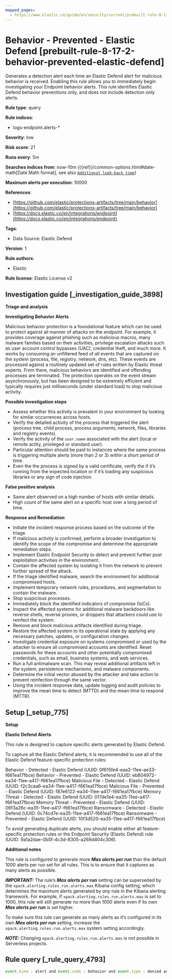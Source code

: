 ```yaml
---
mapped_pages:
  - https://www.elastic.co/guide/en/security/current/prebuilt-rule-8-17-2-behavior-prevented-elastic-defend.html
---
```


# Behavior - Prevented - Elastic Defend [prebuilt-rule-8-17-2-behavior-prevented-elastic-defend]

Generates a detection alert each time an Elastic Defend alert for malicious behavior is received. Enabling this rule allows you to immediately begin investigating your Endpoint behavior alerts. This rule identifies Elastic Defend behavior preventions only, and does not include detection only alerts.

**Rule type**: query

**Rule indices**:

* logs-endpoint.alerts-*

**Severity**: low

**Risk score**: 21

**Runs every**: 5m

**Searches indices from**: now-10m ({{ref}}/common-options.html#date-math[Date Math format], see also [`Additional look-back time`](docs-content://solutions/security/detect-and-alert/create-detection-rule.md#rule-schedule))

**Maximum alerts per execution**: 10000

**References**:

* [https://github.com/elastic/protections-artifacts/tree/main/behavior](https://github.com/elastic/protections-artifacts/tree/main/behavior)
* [https://docs.elastic.co/en/integrations/endpoint](https://docs.elastic.co/en/integrations/endpoint)

**Tags**:

* Data Source: Elastic Defend

**Version**: 1

**Rule authors**:

* Elastic

**Rule license**: Elastic License v2

## Investigation guide [_investigation_guide_3898]

**Triage and analysis**

**Investigating Behavior Alerts**

Malicious behavior protection is a foundational feature which can be used to protect against all manner of attacks on the endpoint. For example, it provides coverage against phishing such as malicious macros, many malware families based on their activities, privilege escalation attacks such as user account control bypasses (UAC), credential theft, and much more. It works by consuming an unfiltered feed of all events that are captured on the system (process, file, registry, network, dns, etc). These events are processed against a routinely updated set of rules written by Elastic threat experts. From there, malicious behaviors are identified and offending processes are terminated. The protection operates on the event stream asynchronously, but has been designed to be extremely efficient and typically requires just milliseconds (under standard load) to stop malicious activity.

**Possible investigation steps**

* Assess whether this activity is prevalent in your environment by looking for similar occurrences across hosts.
* Verify the detailed activity of the process that triggered the alert (process tree, child process, process arguments, network, files, libraries and registry events).
* Verify the activity of the `user.name` associated with the alert (local or remote actity, privileged or standard user).
* Particular attention should be paid to instances where the same process is triggering multiple alerts (more than 2 or 3) within a short period of time.
* Even the the process is signed by a valid certificate, verify the if it’s running from the expected location or if it’s loading any suspicious libraries or any sign of code injection.

**False positive analysis**

* Same alert observed on a high number of hosts with similar details.
* High count of the same alert on a specific host over a long period of time.

**Response and Remediation**

* Initiate the incident response process based on the outcome of the triage.
* If malicious activity is confirmed, perform a broader investigation to identify the scope of the compromise and determine the appropriate remediation steps.
* Implement Elastic Endpoint Security to detect and prevent further post exploitation activities in the environment.
* Contain the affected system by isolating it from the network to prevent further spread of the attack.
* If the triage identified malware, search the environment for additional compromised hosts.
* Implement temporary network rules, procedures, and segmentation to contain the malware.
* Stop suspicious processes.
* Immediately block the identified indicators of compromise (IoCs).
* Inspect the affected systems for additional malware backdoors like reverse shells, reverse proxies, or droppers that attackers could use to reinfect the system.
* Remove and block malicious artifacts identified during triage.
* Restore the affected system to its operational state by applying any necessary patches, updates, or configuration changes.
* Investigate credential exposure on systems compromised or used by the attacker to ensure all compromised accounts are identified. Reset passwords for these accounts and other potentially compromised credentials, such as email, business systems, and web services.
* Run a full antimalware scan. This may reveal additional artifacts left in the system, persistence mechanisms, and malware components.
* Determine the initial vector abused by the attacker and take action to prevent reinfection through the same vector.
* Using the incident response data, update logging and audit policies to improve the mean time to detect (MTTD) and the mean time to respond (MTTR).


## Setup [_setup_775]

**Setup**

**Elastic Defend Alerts**

This rule is designed to capture specific alerts generated by Elastic Defend.

To capture all the Elastic Defend alerts, it is recommended to use all of the Elastic Defend feature-specific protection rules:

Behavior - Detected - Elastic Defend (UUID: 0f615fe4-eaa2-11ee-ae33-f661ea17fbce) Behavior - Prevented - Elastic Defend (UUID: eb804972-ea34-11ee-a417-f661ea17fbce) Malicious File - Detected - Elastic Defend (UUID: f2c3caa6-ea34-11ee-a417-f661ea17fbce) Malicious File - Prevented - Elastic Defend (UUID: f87e6122-ea34-11ee-a417-f661ea17fbce) Memory Threat - Detected - Elastic Defend (UUID: 017de1e4-ea35-11ee-a417-f661ea17fbce) Memory Threat - Prevented - Elastic Defend (UUID: 06f3a26c-ea35-11ee-a417-f661ea17fbce) Ransomware - Detected - Elastic Defend (UUID: 0c74cd7e-ea35-11ee-a417-f661ea17fbce) Ransomware - Prevented - Elastic Defend (UUID: 10f3d520-ea35-11ee-a417-f661ea17fbce)

To avoid generating duplicate alerts, you should enable either all feature-specific protection rules or the Endpoint Security (Elastic Defend) rule (UUID: 9a1a2dae-0b5f-4c3d-8305-a268d404c306).

**Additional notes**

This rule is configured to generate more ***Max alerts per run*** than the default 1000 alerts per run set for all rules. This is to ensure that it captures as many alerts as possible.

***IMPORTANT:*** The rule’s ***Max alerts per run*** setting can be superseded by the `xpack.alerting.rules.run.alerts.max` Kibana config setting, which determines the maximum alerts generated by *any* rule in the Kibana alerting framework. For example, if `xpack.alerting.rules.run.alerts.max` is set to 1000, this rule will still generate no more than 1000 alerts even if its own ***Max alerts per run*** is set higher.

To make sure this rule can generate as many alerts as it’s configured in its own ***Max alerts per run*** setting, increase the `xpack.alerting.rules.run.alerts.max` system setting accordingly.

***NOTE:*** Changing `xpack.alerting.rules.run.alerts.max` is not possible in Serverless projects.


## Rule query [_rule_query_4793]

```js
event.kind : alert and event.code : behavior and event.type : denied and event.outcome : success
```


